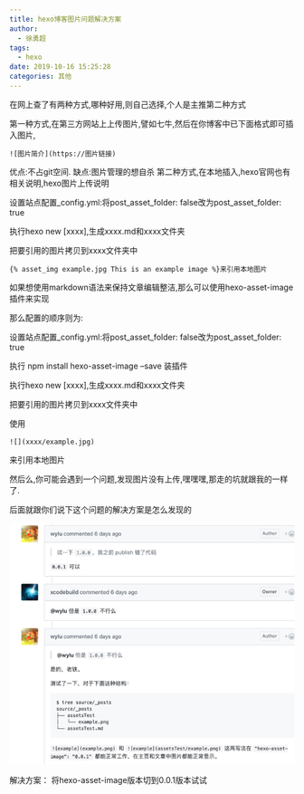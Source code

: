 ```yaml
---
title: hexo博客图片问题解决方案
author:
  - 徐勇超
tags:
  - hexo
date: 2019-10-16 15:25:28
categories: 其他
---
```


在网上查了有两种方式,哪种好用,则自己选择,个人是主推第二种方式

第一种方式,在第三方网站上上传图片,譬如七牛,然后在你博客中已下面格式即可插入图片,

```
![图片简介](https://图片链接)
```
优点:不占git空间.
缺点:图片管理的想自杀
第二种方式,在本地插入,hexo官网也有相关说明,hexo图片上传说明

设置站点配置_config.yml:将post_asset_folder: false改为post_asset_folder: true

执行hexo new [xxxx],生成xxxx.md和xxxx文件夹

把要引用的图片拷贝到xxxx文件夹中

```
{% asset_img example.jpg This is an example image %}来引用本地图片
```
如果想使用markdown语法来保持文章编辑整洁,那么可以使用hexo-asset-image插件来实现

那么配置的顺序则为:

设置站点配置_config.yml:将post_asset_folder: false改为post_asset_folder: true

执行 npm install hexo-asset-image –save 装插件

执行hexo new [xxxx],生成xxxx.md和xxxx文件夹

把要引用的图片拷贝到xxxx文件夹中

使用
```
![](xxxx/example.jpg)
```
来引用本地图片

然后么,你可能会遇到一个问题,发现图片没有上传,嘿嘿嘿,那走的坑就跟我的一样了.

后面就跟你们说下这个问题的解决方案是怎么发现的

![hexo-iamge](hexo博客图片问题解决方案/hexo-image.png)

解决方案： 将hexo-asset-image版本切到0.0.1版本试试

